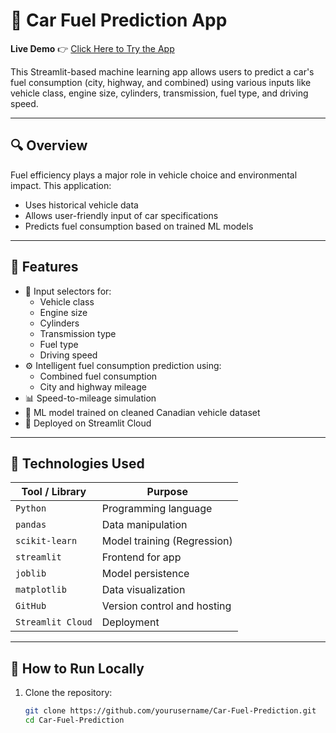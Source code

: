 # 🚗 Car Fuel Prediction App

**Live Demo** 👉 [Click Here to Try the App](https://car-average-project.streamlit.app/)

This Streamlit-based machine learning app allows users to predict a car's fuel consumption (city, highway, and combined) using various inputs like vehicle class, engine size, cylinders, transmission, fuel type, and driving speed.

---

## 🔍 Overview

Fuel efficiency plays a major role in vehicle choice and environmental impact. This application:
- Uses historical vehicle data
- Allows user-friendly input of car specifications
- Predicts fuel consumption based on trained ML models

---

## 🎯 Features

- 🔧 Input selectors for:
  - Vehicle class
  - Engine size
  - Cylinders
  - Transmission type
  - Fuel type
  - Driving speed
- ⚙️ Intelligent fuel consumption prediction using:
  - Combined fuel consumption
  - City and highway mileage
- 📊 Speed-to-mileage simulation
- 🧠 ML model trained on cleaned Canadian vehicle dataset
- 📱 Deployed on Streamlit Cloud

---

## 🧠 Technologies Used

| Tool / Library | Purpose |
|----------------|---------|
| `Python`       | Programming language |
| `pandas`       | Data manipulation |
| `scikit-learn` | Model training (Regression) |
| `streamlit`    | Frontend for app |
| `joblib`       | Model persistence |
| `matplotlib`   | Data visualization |
| `GitHub`       | Version control and hosting |
| `Streamlit Cloud` | Deployment |

---

## 🚀 How to Run Locally

1. Clone the repository:
   ```bash
   git clone https://github.com/yourusername/Car-Fuel-Prediction.git
   cd Car-Fuel-Prediction
